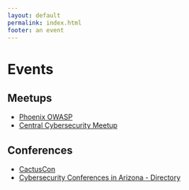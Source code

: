 ```yaml
---
layout: default
permalink: index.html
footer: an event
---
```


# Events

## Meetups

* [Phoenix OWASP](https://www.owasp.org/index.php/Phoenix)
* [Central Cybersecurity Meetup](https://www.meetup.com/Central-Cyber-Security-Meetup/)

## Conferences

* [CactusCon](https://www.cactuscon.com/)
* [Cybersecurity Conferences in Arizona - Directory](https://infosec-conferences.com/us-state/arizona/)
